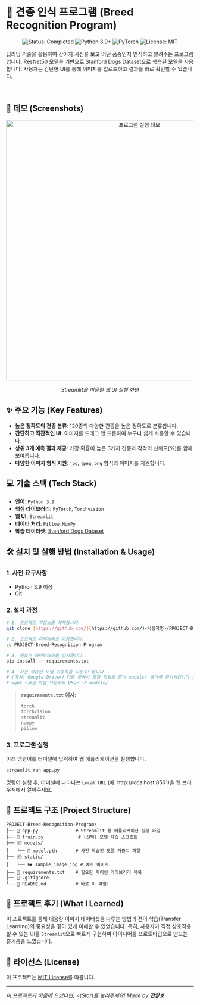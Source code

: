 # 🐶 견종 인식 프로그램 (Breed Recognition Program)

<p align="center">
  <img src="https://img.shields.io/badge/status-completed-brightgreen?style=for-the-badge" alt="Status: Completed"/>
  <img src="https://img.shields.io/badge/python-3.9+-blue?style=for-the-badge&logo=python" alt="Python 3.9+"/>
  <img src="https://img.shields.io/badge/pytorch-EE4C2C?style=for-the-badge&logo=pytorch" alt="PyTorch"/>
  <img src="https://img.shields.io/badge/License-MIT-yellow?style=for-the-badge" alt="License: MIT"/>
</p>

딥러닝 기술을 활용하여 강아지 사진을 보고 어떤 품종인지 인식하고 알려주는 프로그램입니다. ResNet50 모델을 기반으로 Stanford Dogs Dataset으로 학습된 모델을 사용합니다. 사용자는 간단한 UI를 통해 이미지를 업로드하고 결과를 바로 확인할 수 있습니다.

<br>

## 📸 데모 (Screenshots)

<p align="center">
  <img src="<./demo.gif>" alt="프로그램 실행 데모" width="700"/>
  <em><p align="center">Streamlit을 이용한 웹 UI 실행 화면</p></em>
</p>

## ✨ 주요 기능 (Key Features)

- **높은 정확도의 견종 분류**: 120종의 다양한 견종을 높은 정확도로 분류합니다.
- **간단하고 직관적인 UI**: 이미지를 드래그 앤 드롭하여 누구나 쉽게 사용할 수 있습니다.
- **상위 3개 예측 결과 제공**: 가장 확률이 높은 3가지 견종과 각각의 신뢰도(%)를 함께 보여줍니다.
- **다양한 이미지 형식 지원**: `jpg`, `jpeg`, `png` 형식의 이미지를 지원합니다.

## 💻 기술 스택 (Tech Stack)

- **언어**: `Python 3.9`
- **핵심 라이브러리**: `PyTorch`, `Torchvision`
- **웹 UI**: `Streamlit`
- **데이터 처리**: `Pillow`, `NumPy`
- **학습 데이터셋**: [Stanford Dogs Dataset](http://vision.stanford.edu/aditya86/ImageNetDogs/)

## 🛠️ 설치 및 실행 방법 (Installation & Usage)

### 1. 사전 요구사항

- Python 3.9 이상
- Git

### 2. 설치 과정

```bash
# 1. 프로젝트 저장소를 복제합니다.
git clone [https://github.com/](https://github.com/)<사용자명>/PROJECT-Breed-Recognition-Program.git

# 2. 프로젝트 디렉터리로 이동합니다.
cd PROJECT-Breed-Recognition-Program

# 3. 필요한 라이브러리를 설치합니다.
pip install -r requirements.txt

# 4. 사전 학습된 모델 가중치를 다운로드합니다.
# (예시: Google Drive나 다른 곳에서 모델 파일을 받아 models/ 폴더에 위치시킵니다.)
# wget <모델_파일_다운로드_URL> -P models/
```

> **`requirements.txt` 예시:**
> ```txt
> torch
> torchvision
> streamlit
> numpy
> pillow
> ```

### 3. 프로그램 실행

아래 명령어를 터미널에 입력하여 웹 애플리케이션을 실행합니다.

```bash
streamlit run app.py
```

명령어 실행 후, 터미널에 나타나는 `Local URL` (예: http://localhost:8501)을 웹 브라우저에서 열어주세요.

## 📂 프로젝트 구조 (Project Structure)

```
PROJECT-Breed-Recognition-Program/
├── 📄 app.py              # Streamlit 웹 애플리케이션 실행 파일
├── 📄 train.py             # (선택) 모델 학습 스크립트
├── 📦 models/
│   └── 📄 model.pth       # 사전 학습된 모델 가중치 파일
├── 📦 static/
│   └── 🖼️ sample_image.jpg # 예시 이미지
├── 📄 requirements.txt    # 필요한 파이썬 라이브러리 목록
├── 📄 .gitignore
└── 📄 README.md           # 바로 이 파일!
```

## 🤔 프로젝트 후기 (What I Learned)

이 프로젝트를 통해 대용량 이미지 데이터셋을 다루는 방법과 전이 학습(Transfer Learning)의 중요성을 깊이 있게 이해할 수 있었습니다. 특히, 사용자가 직접 상호작용할 수 있는 UI를 `Streamlit`으로 빠르게 구현하며 아이디어를 프로토타입으로 만드는 즐거움을 느꼈습니다.

## 📜 라이선스 (License)

이 프로젝트는 [MIT License](LICENSE)를 따릅니다.

---
*이 프로젝트가 마음에 드셨다면, ⭐(Star)를 눌러주세요!*
*Made by **전양호***
